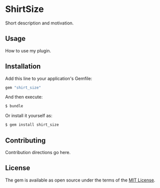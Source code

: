 # ShirtSize
Short description and motivation.

## Usage
How to use my plugin.

## Installation
Add this line to your application's Gemfile:

```ruby
gem "shirt_size"
```

And then execute:
```bash
$ bundle
```

Or install it yourself as:
```bash
$ gem install shirt_size
```

## Contributing
Contribution directions go here.

## License
The gem is available as open source under the terms of the [MIT License](https://opensource.org/licenses/MIT).
